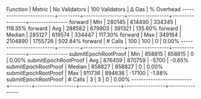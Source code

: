Function                 | Metric  |   No Validators |  100 Validators |           Δ Gas |     % Overhead
-------------------------+---------+-----------------+-----------------+-----------------+----------------
forward                  | Min     |          280145 |          614490 |          334345 |        119.35%
forward                  | Avg     |          288582 |          679903 |          391321 |        135.60%
forward                  | Median  |          285127 |          619574 |          334447 |        117.30%
forward                  | Max     |          349164 |         2104890 |         1755726 |        502.84%
forward                  | # Calls |             100 |             100 |               0 |          0.00%
-------------------------+---------+-----------------+-----------------+-----------------+----------------
submitEpochRootProof     | Min     |          858815 |          858815 |               0 |          0.00%
submitEpochRootProof     | Avg     |          876459 |          870759 |           -5700 |         -0.65%
submitEpochRootProof     | Median  |          858827 |          858827 |               0 |          0.00%
submitEpochRootProof     | Max     |          911736 |          894636 |          -17100 |         -1.88%
submitEpochRootProof     | # Calls |               3 |               3 |               0 |          0.00%
-------------------------+---------+-----------------+-----------------+-----------------+----------------
